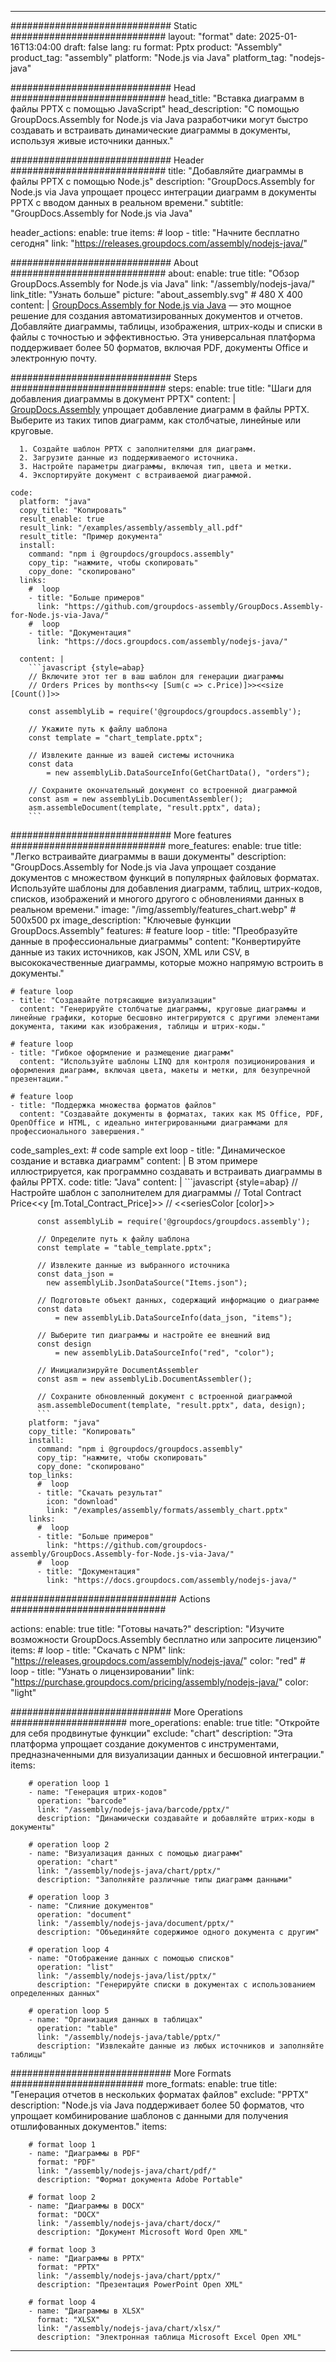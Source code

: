 



---
############################# Static ############################
layout: "format"
date:  2025-01-16T13:04:00
draft: false
lang: ru
format: Pptx
product: "Assembly"
product_tag: "assembly"
platform: "Node.js via Java"
platform_tag: "nodejs-java"

############################# Head ############################
head_title: "Вставка диаграмм в файлы PPTX с помощью JavaScript"
head_description: "С помощью GroupDocs.Assembly for Node.js via Java разработчики могут быстро создавать и встраивать динамические диаграммы в документы, используя живые источники данных."

############################# Header ############################
title: "Добавляйте диаграммы в файлы PPTX с помощью Node.js" 
description: "GroupDocs.Assembly for Node.js via Java упрощает процесс интеграции диаграмм в документы PPTX с вводом данных в реальном времени."
subtitle: "GroupDocs.Assembly for Node.js via Java" 

header_actions:
  enable: true
  items:
    #  loop
    - title: "Начните бесплатно сегодня"
      link: "https://releases.groupdocs.com/assembly/nodejs-java/"
      
############################# About ############################
about:
    enable: true
    title: "Обзор GroupDocs.Assembly for Node.js via Java"
    link: "/assembly/nodejs-java/"
    link_title: "Узнать больше"
    picture: "about_assembly.svg" # 480 X 400
    content: |
       [GroupDocs.Assembly for Node.js via Java](/assembly/nodejs-java/) — это мощное решение для создания автоматизированных документов и отчетов. Добавляйте диаграммы, таблицы, изображения, штрих-коды и списки в файлы с точностью и эффективностью. Эта универсальная платформа поддерживает более 50 форматов, включая PDF, документы Office и электронную почту.

############################# Steps ############################
steps:
    enable: true
    title: "Шаги для добавления диаграммы в документ PPTX"
    content: |
      [GroupDocs.Assembly](/assembly/nodejs-java/) упрощает добавление диаграмм в файлы PPTX. Выберите из таких типов диаграмм, как столбчатые, линейные или круговые.
      
      1. Создайте шаблон PPTX с заполнителями для диаграмм.
      2. Загрузите данные из поддерживаемого источника.
      3. Настройте параметры диаграммы, включая тип, цвета и метки.
      4. Экспортируйте документ с встраиваемой диаграммой.
   
    code:
      platform: "java"
      copy_title: "Копировать"
      result_enable: true
      result_link: "/examples/assembly/assembly_all.pdf"
      result_title: "Пример документа"
      install:
        command: "npm i @groupdocs/groupdocs.assembly"
        copy_tip: "нажмите, чтобы скопировать"
        copy_done: "скопировано"
      links:
        #  loop
        - title: "Больше примеров"
          link: "https://github.com/groupdocs-assembly/GroupDocs.Assembly-for-Node.js-via-Java/"
        #  loop
        - title: "Документация"
          link: "https://docs.groupdocs.com/assembly/nodejs-java/"
          
      content: |
        ```javascript {style=abap}
        // Включите этот тег в ваш шаблон для генерации диаграммы
        // Orders Prices by months<<y [Sum(c => c.Price)]>><<size [Count()]>>
    
        const assemblyLib = require('@groupdocs/groupdocs.assembly');

        // Укажите путь к файлу шаблона
        const template = "chart_template.pptx";

        // Извлеките данные из вашей системы источника
        const data 
            = new assemblyLib.DataSourceInfo(GetChartData(), "orders");

        // Сохраните окончательный документ со встроенной диаграммой
        const asm = new assemblyLib.DocumentAssembler();
        asm.assembleDocument(template, "result.pptx", data);
        ```           

############################# More features ############################
more_features:
  enable: true
  title: "Легко встраивайте диаграммы в ваши документы"
  description: "GroupDocs.Assembly for Node.js via Java упрощает создание документов с множеством функций в популярных файловых форматах. Используйте шаблоны для добавления диаграмм, таблиц, штрих-кодов, списков, изображений и многого другого с обновлениями данных в реальном времени."
  image: "/img/assembly/features_chart.webp" # 500x500 px
  image_description: "Ключевые функции GroupDocs.Assembly"
  features:
    # feature loop
    - title: "Преобразуйте данные в профессиональные диаграммы"
      content: "Конвертируйте данные из таких источников, как JSON, XML или CSV, в высококачественные диаграммы, которые можно напрямую встроить в документы."

    # feature loop
    - title: "Создавайте потрясающие визуализации"
      content: "Генерируйте столбчатые диаграммы, круговые диаграммы и линейные графики, которые бесшовно интегрируются с другими элементами документа, такими как изображения, таблицы и штрих-коды."

    # feature loop
    - title: "Гибкое оформление и размещение диаграмм"
      content: "Используйте шаблоны LINQ для контроля позиционирования и оформления диаграмм, включая цвета, макеты и метки, для безупречной презентации."

    # feature loop
    - title: "Поддержка множества форматов файлов"
      content: "Создавайте документы в форматах, таких как MS Office, PDF, OpenOffice и HTML, с идеально интегрированными диаграммами для профессионального завершения."
      
  code_samples_ext:
    # code sample ext loop
    - title: "Динамическое создание и вставка диаграмм"
      content: |
        В этом примере иллюстрируется, как программно создавать и встраивать диаграммы в файлы PPTX.
      code:
        title: "Java"
        content: |
          ```javascript {style=abap}
          // Настройте шаблон с заполнителем для диаграммы
          // Total Contract Price<<y [m.Total_Contract_Price]>>
          // <<seriesColor [color]>>
          
          const assemblyLib = require('@groupdocs/groupdocs.assembly');

          // Определите путь к файлу шаблона
          const template = "table_template.pptx";

          // Извлеките данные из выбранного источника
          const data_json = 
            new assemblyLib.JsonDataSource("Items.json");

          // Подготовьте объект данных, содержащий информацию о диаграмме
          const data 
              = new assemblyLib.DataSourceInfo(data_json, "items");

          // Выберите тип диаграммы и настройте ее внешний вид
          const design 
              = new assemblyLib.DataSourceInfo("red", "color");

          // Инициализируйте DocumentAssembler
          const asm = new assemblyLib.DocumentAssembler();

          // Сохраните обновленный документ с встроенной диаграммой
          asm.assembleDocument(template, "result.pptx", data, design);
          ```
        platform: "java"
        copy_title: "Копировать"
        install:
          command: "npm i @groupdocs/groupdocs.assembly"
          copy_tip: "нажмите, чтобы скопировать"
          copy_done: "скопировано"
        top_links:
          #  loop
          - title: "Скачать результат"
            icon: "download"
            link: "/examples/assembly/formats/assembly_chart.pptx"
        links:
          #  loop
          - title: "Больше примеров"
            link: "https://github.com/groupdocs-assembly/GroupDocs.Assembly-for-Node.js-via-Java/"
          #  loop
          - title: "Документация"
            link: "https://docs.groupdocs.com/assembly/nodejs-java/"
            

            


############################## Actions ############################

actions:
  enable: true
  title: "Готовы начать?"
  description: "Изучите возможности GroupDocs.Assembly бесплатно или запросите лицензию"
  items:
    #  loop
    - title: "Скачать с NPM"
      link: "https://releases.groupdocs.com/assembly/nodejs-java/"
      color: "red"
        #  loop
    - title: "Узнать о лицензировании"
      link: "https://purchase.groupdocs.com/pricing/assembly/nodejs-java/"
      color: "light"


############################# More Operations #####################
more_operations:
    enable: true
    title: "Откройте для себя продвинутые функции"
    exclude: "chart"
    description: "Эта платформа упрощает создание документов с инструментами, предназначенными для визуализации данных и бесшовной интеграции."
    items: 
          
        # operation loop 1
        - name: "Генерация штрих-кодов"
          operation: "barcode"
          link: "/assembly/nodejs-java/barcode/pptx/"
          description: "Динамически создавайте и добавляйте штрих-коды в документы"

        # operation loop 2
        - name: "Визуализация данных с помощью диаграмм"
          operation: "chart"
          link: "/assembly/nodejs-java/chart/pptx/"
          description: "Заполняйте различные типы диаграмм данными"

        # operation loop 3
        - name: "Слияние документов"
          operation: "document"
          link: "/assembly/nodejs-java/document/pptx/"
          description: "Объединяйте содержимое одного документа с другим"

        # operation loop 4
        - name: "Отображение данных с помощью списков"
          operation: "list"
          link: "/assembly/nodejs-java/list/pptx/"
          description: "Генерируйте списки в документах с использованием определенных данных"

        # operation loop 5
        - name: "Организация данных в таблицах"
          operation: "table"
          link: "/assembly/nodejs-java/table/pptx/"
          description: "Извлекайте данные из любых источников и заполняйте таблицы"
         
          
############################# More Formats ########################
more_formats:
    enable: true
    title: "Генерация отчетов в нескольких форматах файлов"
    exclude: "PPTX"
    description: "Node.js via Java поддерживает более 50 форматов, что упрощает комбинирование шаблонов с данными для получения отшлифованных документов."
    items: 
          
        # format loop 1
        - name: "Диаграммы в PDF"
          format: "PDF"
          link: "/assembly/nodejs-java/chart/pdf/"
          description: "Формат документа Adobe Portable"
          
        # format loop 2
        - name: "Диаграммы в DOCX"
          format: "DOCX"
          link: "/assembly/nodejs-java/chart/docx/"
          description: "Документ Microsoft Word Open XML"
          
        # format loop 3
        - name: "Диаграммы в PPTX"
          format: "PPTX"
          link: "/assembly/nodejs-java/chart/pptx/"
          description: "Презентация PowerPoint Open XML"
          
        # format loop 4
        - name: "Диаграммы в XLSX"
          format: "XLSX"
          link: "/assembly/nodejs-java/chart/xlsx/"
          description: "Электронная таблица Microsoft Excel Open XML"


          

---